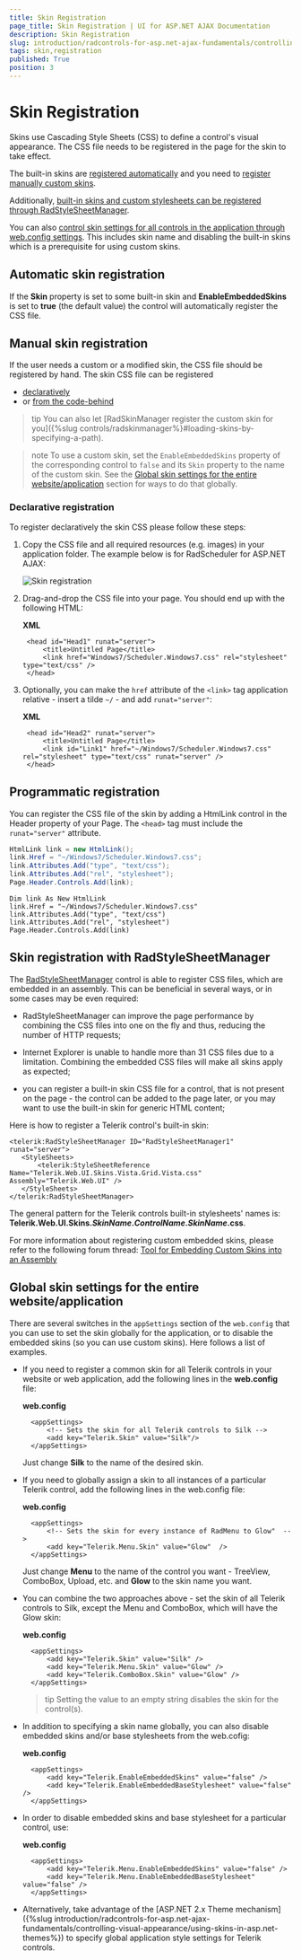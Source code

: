 ```yaml
---
title: Skin Registration
page_title: Skin Registration | UI for ASP.NET AJAX Documentation
description: Skin Registration
slug: introduction/radcontrols-for-asp.net-ajax-fundamentals/controlling-visual-appearance/skin-registration
tags: skin,registration
published: True
position: 3
---
```


# Skin Registration

Skins use Cascading Style Sheets (CSS) to define a control's visual appearance. The CSS file needs to be registered in the page for the skin to take effect.

The built-in skins are [registered automatically](#automatic-skin-registration) and you need to [register manually custom skins](#manual-skin-registration).

Additionally, [built-in skins and custom stylesheets can be registered through RadStyleSheetManager](#skin-registration-with-radstylesheetmanager).

You can also [control skin settings for all controls in the application through web.config settings](#global-skin-settings-for-the-entire-websiteapplication). This includes skin name and disabling the built-in skins which is a prerequisite for using custom skins.

## Automatic skin registration

If the **Skin** property is set to some built-in skin and **EnableEmbeddedSkins** is set to **true** (the default value) the control will automatically register the CSS file.

## Manual skin registration

If the user needs a custom or a modified skin, the CSS file should be registered by hand. The skin CSS file can be registered

* [declaratively](#declarative-registration)
* or [from the code-behind](#programmatic-registration)

>tip You can also let [RadSkinManager register the custom skin for you]({%slug controls/radskinmanager%}#loading-skins-by-specifying-a-path).

>note To use a custom skin, set the `EnableEmbeddedSkins` property of the corresponding control to `false` and its `Skin` property to the name of the custom skin. See the [Global skin settings for the entire website/application](#global-skin-settings-for-the-entire-websiteapplication) section for ways to do that globally.

### Declarative registration

To register declaratively the skin CSS please follow these steps:

1. Copy the CSS file and all required resources (e.g. images) in your application folder. The example below is for RadScheduler for ASP.NET AJAX:

	![Skin registration](images/introduction-skin_solution_explorer.png)

1. Drag-and-drop the CSS file into your page. You should end up with the following HTML:

	**XML**

		<head id="Head1" runat="server">
			<title>Untitled Page</title>
			<link href="Windows7/Scheduler.Windows7.css" rel="stylesheet" type="text/css" />
		</head> 

1. Optionally, you can make the `href` attribute of the `<link>` tag application relative - insert a tilde `~/` - and add `runat="server"`:

	**XML**

		<head id="Head2" runat="server">
			<title>Untitled Page</title>
			<link id="Link1" href="~/Windows7/Scheduler.Windows7.css" rel="stylesheet" type="text/css" runat="server" />
		</head> 


## Programmatic registration

You can register the CSS file of the skin by adding a HtmlLink control in the Header property of your Page. The `<head>` tag must include the `runat="server"` attribute.


````C#
HtmlLink link = new HtmlLink();
link.Href = "~/Windows7/Scheduler.Windows7.css";
link.Attributes.Add("type", "text/css");
link.Attributes.Add("rel", "stylesheet");
Page.Header.Controls.Add(link);
````
````VB
Dim link As New HtmlLink
link.Href = "~/Windows7/Scheduler.Windows7.css"
link.Attributes.Add("type", "text/css")
link.Attributes.Add("rel", "stylesheet")
Page.Header.Controls.Add(link) 
````


## Skin registration with RadStyleSheetManager

The [RadStyleSheetManager](http://www.telerik.com/help/aspnet-ajax/radstylesheetmanager.html) control is able to register CSS files, which are embedded in an assembly. This can be beneficial in several ways, or in some cases may be even required:

* RadStyleSheetManager can improve the page performance by combining the CSS files into one on the fly and thus, reducing the number of HTTP requests;

* Internet Explorer is unable to handle more than 31 CSS files due to a limitation. Combining the embedded CSS files will make all skins apply as expected;

* you can register a built-in skin CSS file for a control, that is not present on the page - the control can be added to the page later, or you may want to use the built-in skin for generic HTML content;


Here is how to register a Telerik control's built-in skin:


````ASP.NET
<telerik:RadStyleSheetManager ID="RadStyleSheetManager1" runat="server">
   <StyleSheets>
       <telerik:StyleSheetReference Name="Telerik.Web.UI.Skins.Vista.Grid.Vista.css" Assembly="Telerik.Web.UI" />
   </StyleSheets>
</telerik:RadStyleSheetManager> 
````


The general pattern for the Telerik controls built-in stylesheets' names is: **Telerik.Web.UI.Skins._SkinName_._ControlName_._SkinName_.css**.

For more information about registering custom embedded skins, please refer to the following forum thread: [Tool for Embedding Custom Skins into an Assembly](http://www.telerik.com/community/forums/aspnet-ajax/style-builder/tool-for-embedding-custom-skins-into-an-assembly.aspx)



## Global skin settings for the entire website/application

There are several switches in the `appSettings` section of the `web.config` that you can use to set the skin globally for the application, or to disable the embedded skins (so you can use custom skins). Here follows a list of examples.

* If you need to register a common skin for all Telerik controls in your website or web application, add the following lines in the **web.config** file:

	**web.config**

		<appSettings>
			<!-- Sets the skin for all Telerik controls to Silk -->
			<add key="Telerik.Skin" value="Silk"/>
		</appSettings> 

	Just change **Silk** to the name of the desired skin.

* If you need to globally assign a skin to all instances of a particular Telerik control, add the following lines in the web.config file:

	**web.config**

		<appSettings>
			<!-- Sets the skin for every instance of RadMenu to Glow"  -->
			<add key="Telerik.Menu.Skin" value="Glow"  />
		</appSettings> 

	Just change **Menu** to the name of the control you want - TreeView, ComboBox, Upload, etc. and **Glow** to the skin name you want.


* You can combine the two approaches above - set the skin of all Telerik controls to Silk, except the Menu and ComboBox, which will have the Glow skin:

	**web.config**

		<appSettings>
			<add key="Telerik.Skin" value="Silk" />
			<add key="Telerik.Menu.Skin" value="Glow" />
			<add key="Telerik.ComboBox.Skin" value="Glow" />
		</appSettings> 


	>tip Setting the value to an empty string disables the skin for the control(s).

* In addition to specifying a skin name globally, you can also disable embedded skins and/or base stylesheets from the web.cofig:

	**web.config**

		<appSettings>
			<add key="Telerik.EnableEmbeddedSkins" value="false" />
			<add key="Telerik.EnableEmbeddedBaseStylesheet" value="false" />
		</appSettings> 

* In order to disable embedded skins and base stylesheet for a particular control, use:

	**web.config**

		<appSettings>
			<add key="Telerik.Menu.EnableEmbeddedSkins" value="false" />
			<add key="Telerik.Menu.EnableEmbeddedBaseStylesheet" value="false" />
		</appSettings>

* Alternatively, take advantage of the [ASP.NET 2.x Theme mechanism]({%slug introduction/radcontrols-for-asp.net-ajax-fundamentals/controlling-visual-appearance/using-skins-in-asp.net-themes%}) to specify global application style settings for Telerik controls.
